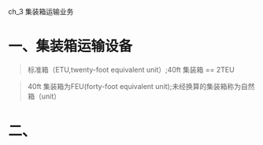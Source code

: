 ch_3 集装箱运输业务

# 一、集装箱运输设备
> 标准箱（ETU,twenty-foot equivalent unit）;40ft 集装箱 == 2TEU

> 40ft 集装箱为FEU(forty-foot equivalent unit);未经换算的集装箱称为自然箱（unit）


# 二、